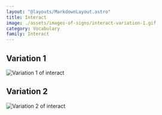 ```yaml
---
layout: "@layouts/MarkdownLayout.astro"
title: Interact
image: ./assets/images-of-signs/interact-variation-1.gif
category: Vocabulary
family: Interact
---
```


## Variation 1

![Variation 1 of interact](@signs/interact-variation-1.gif)

## Variation 2

![Variation 2 of interact](@signs/interact-variation-2.gif)
